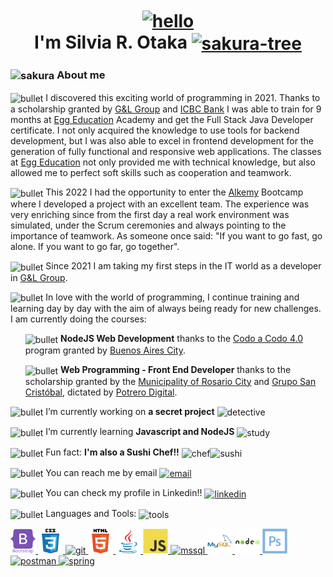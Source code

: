 
<h1 align="center"><a href="#"><img align="center" src="https://cdn-icons-png.flaticon.com/512/5229/5229473.png" alt="hello" height="120" width="120" /></a> <br> I'm Silvia R. Otaka <a href="#"><img align="center" src="https://cdn-icons-png.flaticon.com/512/6977/6977566.png" alt="sakura-tree" height="40" width="40" /></a></h1>
<h3><img align="center" src="https://cdn-icons-png.flaticon.com/512/1762/1762755.png" alt="sakura" height="40" width="40"/> About me </h3>
<p>
<img align="center" src="https://cdn-icons.flaticon.com/png/512/556/premium/556690.png?token=exp=1652963406~hmac=cdff54a9fdd7d76e182cfaa557472bc3" alt="bullet" height="20" width="20"/> I discovered this exciting world of programming in 2021. Thanks to a scholarship granted by <a href="https://www.gylgroup.com/" target="blank">G&L Group</a> and  <a href="https://www.icbc.com.ar/personas/" target="blank">ICBC Bank</a> I was able to train for 9 months at <a href="https://eggeducacion.com/es-AR/" target="blank">Egg Education</a> Academy and get the Full Stack Java Developer certificate. I not only acquired the knowledge to use tools for backend development, but I was also able to excel in frontend development for the generation of fully functional and responsive web applications. The classes at <a href="https://eggeducacion.com/es-AR/" target="blank">Egg Education</a> not only provided me with technical knowledge, but also allowed me to perfect soft skills such as cooperation and teamwork. 
</p>
<p>
<img align="center" src="https://cdn-icons.flaticon.com/png/512/556/premium/556690.png?token=exp=1652963406~hmac=cdff54a9fdd7d76e182cfaa557472bc3" alt="bullet" height="20" width="20"/> This 2022 I had the opportunity to enter the <a href="https://www.alkemy.org/" target="blank">Alkemy</a> Bootcamp where I developed a project with an excellent team. The experience was very enriching since from the first day a real work environment was simulated, under the Scrum ceremonies and always pointing to the importance of teamwork. As someone once said: "If you want to go fast, go alone. If you want to go far, go together".
</p>
<p>
<img align="center" src="https://cdn-icons.flaticon.com/png/512/556/premium/556690.png?token=exp=1652963406~hmac=cdff54a9fdd7d76e182cfaa557472bc3" alt="bullet" height="20" width="20"/> Since 2021 I am taking my first steps in the IT world as a developer in <a href="https://www.gylgroup.com/" target="blank">G&L Group</a>.
</p>
<p>
<img align="center" src="https://cdn-icons.flaticon.com/png/512/556/premium/556690.png?token=exp=1652963406~hmac=cdff54a9fdd7d76e182cfaa557472bc3" alt="bullet" height="20" width="20"/> In love with the world of programming, I continue training and learning day by day with the aim of always being ready for new challenges.
I am currently doing the courses:
<ul>
  <img align="center" src="https://cdn-icons.flaticon.com/png/512/1655/premium/1655973.png?token=exp=1652963730~hmac=7803feb139a29bbd18084f6bce43657a" alt="bullet" height="20" width="20"/> <b>NodeJS Web Development</b> thanks to the <a href="https://www.buenosaires.gob.ar/educacion/codo-codo" target="blank">Codo a Codo 4.0</a> program granted by <a href="https://www.buenosaires.gob.ar" target="blank">Buenos Aires City</a>.</li>
  
<img align="center" src="https://cdn-icons.flaticon.com/png/512/1655/premium/1655973.png?token=exp=1652963730~hmac=7803feb139a29bbd18084f6bce43657a" alt="bullet" height="20" width="20"/> <b>Web Programming - Front End Developer</b> thanks to the scholarship granted by the <a href="https://www.rosario.gob.ar/inicio/" target="blank">Municipality of Rosario City</a> and <a href="https://www.gruposancristobal.com.ar/" target="blank">Grupo San Cristóbal</a>, dictated by <a href="https://www.potrerodigital.org/" target="blank">Potrero Digital</a>. </li>
</ul>
</p>
<p>
<img align="center" src="https://cdn-icons.flaticon.com/png/512/556/premium/556690.png?token=exp=1652963406~hmac=cdff54a9fdd7d76e182cfaa557472bc3" alt="bullet" height="20" width="20"/> I’m currently working on <b>a secret project</b> <img align="center" src="https://cdn-icons-png.flaticon.com/512/6970/6970498.png" alt="detective" height="40" width="40"/>
</p>
<p>
<img align="center" src="https://cdn-icons.flaticon.com/png/512/556/premium/556690.png?token=exp=1652963406~hmac=cdff54a9fdd7d76e182cfaa557472bc3" alt="bullet" height="20" width="20"/> I’m currently learning <b>Javascript and NodeJS</b> <img align="center" src="https://cdn-icons.flaticon.com/png/512/3890/premium/3890940.png?token=exp=1652964497~hmac=5c88a49f8f2e3fae17e41d6ba7fd05d7" alt="study" height="50" width="50"/>
</p>
<p>
<img align="center" src="https://cdn-icons.flaticon.com/png/512/556/premium/556690.png?token=exp=1652963406~hmac=cdff54a9fdd7d76e182cfaa557472bc3" alt="bullet" height="20" width="20"/> Fun fact: <b>I'm also a Sushi Chef!!</b> <img align="center" src="https://cdn-icons-png.flaticon.com/512/817/817322.png" alt="chef" height="40" width="40"/><img align="center" src="https://cdn-icons-png.flaticon.com/512/4474/4474860.png" alt="sushi" height="40" width="40"/>
 </p>
<p align="left">
<img align="center" src="https://cdn-icons.flaticon.com/png/512/556/premium/556690.png?token=exp=1652963406~hmac=cdff54a9fdd7d76e182cfaa557472bc3" alt="bullet" height="20" width="20"/> You can reach me by email  <a href="mailto:srotaka@gmail.com"><img align="center" src="https://cdn-icons.flaticon.com/png/512/2514/premium/2514505.png?token=exp=1652897928~hmac=389a448b1bea73fff1822be472318da1" alt="email" height="40" width="40" /></a></p>
<p align="left">
  <img align="center" src="https://cdn-icons.flaticon.com/png/512/556/premium/556690.png?token=exp=1652963406~hmac=cdff54a9fdd7d76e182cfaa557472bc3" alt="bullet" height="20" width="20"/> You can check my profile in Linkedin!!  <a href="https://linkedin.com/in/silvia-raquel-otaka" target="blank"><img align="center" src="https://raw.githubusercontent.com/rahuldkjain/github-profile-readme-generator/master/src/images/icons/Social/linked-in-alt.svg" alt="linkedin" height="30" width="30" /></a>
</p>

<p align="left"><img align="center" src="https://cdn-icons.flaticon.com/png/512/556/premium/556690.png?token=exp=1652963406~hmac=cdff54a9fdd7d76e182cfaa557472bc3" alt="bullet" height="20" width="20"/> Languages and Tools:  <img align="center" src="https://cdn-icons.flaticon.com/png/512/1835/premium/1835211.png?token=exp=1652968363~hmac=089598360a693e892d1e87b60be5460d" alt="tools" height="30" width="30"/></p>
<p align="left"> <a href="https://getbootstrap.com" target="_blank" rel="noreferrer"> <img src="https://raw.githubusercontent.com/devicons/devicon/master/icons/bootstrap/bootstrap-plain-wordmark.svg" alt="bootstrap" width="40" height="40"/> </a> <a href="https://www.w3schools.com/css/" target="_blank" rel="noreferrer"> <img src="https://raw.githubusercontent.com/devicons/devicon/master/icons/css3/css3-original-wordmark.svg" alt="css3" width="40" height="40"/> </a> <a href="https://git-scm.com/" target="_blank" rel="noreferrer"> <img src="https://www.vectorlogo.zone/logos/git-scm/git-scm-icon.svg" alt="git" width="40" height="40"/> </a> <a href="https://www.w3.org/html/" target="_blank" rel="noreferrer"> <img src="https://raw.githubusercontent.com/devicons/devicon/master/icons/html5/html5-original-wordmark.svg" alt="html5" width="40" height="40"/> </a> <a href="https://www.java.com" target="_blank" rel="noreferrer"> <img src="https://raw.githubusercontent.com/devicons/devicon/master/icons/java/java-original.svg" alt="java" width="40" height="40"/> </a> <a href="https://developer.mozilla.org/en-US/docs/Web/JavaScript" target="_blank" rel="noreferrer"> <img src="https://raw.githubusercontent.com/devicons/devicon/master/icons/javascript/javascript-original.svg" alt="javascript" width="40" height="40"/> </a> <a href="https://www.microsoft.com/en-us/sql-server" target="_blank" rel="noreferrer"> <img src="https://www.svgrepo.com/show/303229/microsoft-sql-server-logo.svg" alt="mssql" width="40" height="40"/> </a> <a href="https://www.mysql.com/" target="_blank" rel="noreferrer"> <img src="https://raw.githubusercontent.com/devicons/devicon/master/icons/mysql/mysql-original-wordmark.svg" alt="mysql" width="40" height="40"/> </a> <a href="https://nodejs.org" target="_blank" rel="noreferrer"> <img src="https://raw.githubusercontent.com/devicons/devicon/master/icons/nodejs/nodejs-original-wordmark.svg" alt="nodejs" width="40" height="40"/> </a> <a href="https://www.photoshop.com/en" target="_blank" rel="noreferrer"> <img src="https://raw.githubusercontent.com/devicons/devicon/master/icons/photoshop/photoshop-line.svg" alt="photoshop" width="40" height="40"/> </a> <a href="https://postman.com" target="_blank" rel="noreferrer"> <img src="https://www.vectorlogo.zone/logos/getpostman/getpostman-icon.svg" alt="postman" width="40" height="40"/> </a> <a href="https://spring.io/" target="_blank" rel="noreferrer"> <img src="https://www.vectorlogo.zone/logos/springio/springio-icon.svg" alt="spring" width="40" height="40"/> </a> </p>
